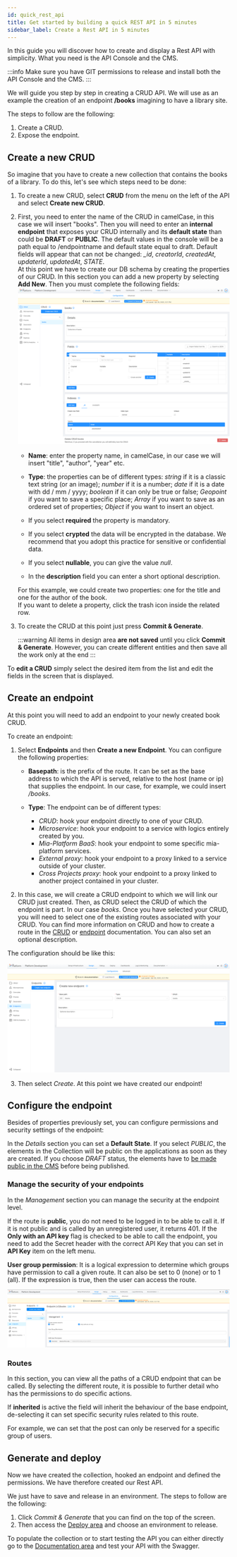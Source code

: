 ```yaml
---
id: quick_rest_api
title: Get started by building a quick REST API in 5 minutes
sidebar_label: Create a Rest API in 5 minutes
---
```


In this guide you will discover how to create and display a Rest API with simplicity.
What you need is the API Console and the CMS.

:::info
Make sure you have GIT permissions to release and install both the API Console and the CMS.
:::

We will guide you step by step in creating a CRUD API.
We will use as an example the creation of an endpoint **/books** imagining to have a library site.

The steps to follow are the following:

1. Create a CRUD.
2. Expose the endpoint.

## Create a new CRUD

So imagine that you have to create a new collection that contains the books of a library. To do this, let's see which steps need to be done:

1. To create a new CRUD, select **CRUD** from the menu on the left of the API and select **Create new CRUD**.

2. First, you need to enter the name of the CRUD in camelCase, in this case we will insert "books". Then you will need to enter an **internal endpoint** that exposes your CRUD internally and its **default state** than could be **DRAFT** or **PUBLIC**. The default values in the console will be a path equal to /endpointname and default state equal to draft.
Default fields will appear that can not be changed: *_id*, *creatorId*, *createdAt*, *updaterId*, *updatedAt*, *_STATE_*.  
At this point we have to create our DB schema by creating the properties of our CRUD. In this section you can add a new property by selecting **Add New**. Then you must complete the following fields:
  ![Crea-collezione-riga-titolo](img/create-CRUD-1.png)
    * **Name**: enter the property name, in camelCase, in our case we will insert "title", "author", "year" etc.

    * **Type**: the properties can be of different types: *string* if it is a classic text string (or an image); *number* if it is a number; *date* if it is a date with dd / mm / yyyy; *boolean* if it can only be true or false; *Geopoint* if you want to save a specific place; *Array* if you want to save as an ordered set of properties; *Object* if you want to insert an object.

    * If you select **required** the property is mandatory.

    * If you select **crypted** the data will be encrypted in the database. We recommend that you adopt this practice for sensitive or confidential data.

    * If you select **nullable**, you can give the value *null*.

    * In the **description** field you can enter a short optional description.

    For this example, we could create two properties: one for the title and one for the author of the book.  
    If you want to delete a property, click the trash icon inside the related row.

3. To create the CRUD at this point just press **Commit & Generate**.

    :::warning
    All items in design area **are not saved** until you click **Commit & Generate**. However, you can create different entities and then save all the work only at the end
    :::

To **edit a CRUD** simply select the desired item from the list and edit the fields in the screen that is displayed.

## Create an endpoint

At this point you will need to add an endpoint to your newly created book CRUD.

To create an endpoint:

1. Select **Endpoints** and then **Create a new Endpoint**. You can configure the following properties:

    - **Basepath**: is the prefix of the route. It can be set as the base address to which the API is served, relative to the host (name or ip) that supplies the endpoint. In our case, for example, we could insert */books*.

    - **Type**: The endpoint can be of different types:

        * *CRUD*: hook your endpoint directly to one of your CRUD.
        * *Microservice*: hook your endpoint to a service with logics entirely created by you.
        * *Mia-Platform BaaS*: hook your endpoint to some specific mia-platform services.
        * *External proxy*: hook your endpoint to a proxy linked to a service outside of your cluster.
        * *Cross Projects proxy*:  hook your endpoint to a proxy linked to another project contained in your cluster.

2. In this case, we will create a CRUD endpoint to which we will link our CRUD just created. Then, as CRUD select the CRUD of which the endpoint is part. In our case *books*.
Once you have selected your CRUD, you will need to select one of the existing routes associated with your CRUD. You can find more information on CRUD and how to create a route in the [CRUD](crud_advanced.md) or [endpoint](endpoints.md) documentation. You can also set an optional description.

The configuration should be like this:

![create-new-endpoint](img/qs-create-endpoint-1.png)

3. Then select *Create*.
At this point we have created our endpoint!

## Configure the endpoint

Besides of properties previously set, you can configure permissions and security settings of the endpoint:

In the *Details* section you can set a **Default State**. If you select *PUBLIC*, the elements in the Collection will be public on the applications as soon as they are created. If you choose *DRAFT* status, the elements have to [be made public in the CMS](../../../business_suite/guide_cms.md#new-content-draft-publish) before being published.

### Manage the security of your endpoints

In the *Management* section you can manage the security at the endpoint level.

If the route is **public**, you do not need to be logged in to be able to call it. If it is not public and is called by an unregistered user, it returns 401.
If the **Only with an API key** flag is checked to be able to call the endpoint, you need to add the Secret header with the correct API Key that you can set in **API Key** item on the left menu.

**User group permission**: It is a logical expression to determine which groups have permission to call a given route. It can also be set to 0 (none) or to 1 (all). If the expression is true, then the user can access the route.

![secure_endpoint](img/qs-configure-endpoint-api-key.png)

### Routes

In this section, you can view all the paths of a CRUD endpoint that can be called. By selecting the different route, it is possible to further detail who has the permissions to do specific actions.

If **inherited** is active the field will inherit the behaviour of the base endpoint, de-selecting it can set specific security rules related to this route.

For example, we can set that the post can only be reserved for a specific group of users.

## Generate and deploy ##

Now we have created the collection, hooked an endpoint and defined the permissions.
We have therefore created our Rest API.

We just have to save and release in an environment. The steps to follow are the following:

1. Click *Commit & Generate* that you can find on the top of the screen.
2. Then access the [Deploy area](../../deploy/deploy.md) and choose an environment to release.

To populate the collection or to start testing the API you can either directly go to the [Documentation area](../../api-portal/api-documentations.md) and test your API with the Swagger.
